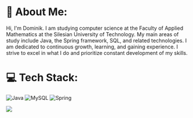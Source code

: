 # 💫 About Me:
Hi, I'm Dominik. I am studying computer science at the Faculty of Applied Mathematics at the Silesian University of Technology. My main areas of study include Java, the Spring framework, SQL, and related technologies. I am dedicated to continuous growth, learning, and gaining experience. I strive to excel in what I do and prioritize constant development of my skills.


# 💻 Tech Stack:
![Java](https://img.shields.io/badge/java-%23ED8B00.svg?style=for-the-badge&logo=java&logoColor=white) ![MySQL](https://img.shields.io/badge/mysql-%2300f.svg?style=for-the-badge&logo=mysql&logoColor=white) ![Spring](https://img.shields.io/badge/spring-%236DB33F.svg?style=for-the-badge&logo=spring&logoColor=white)

[![](https://visitcount.itsvg.in/api?id=dominik24356&icon=0&color=0)](https://visitcount.itsvg.in)

<!-- Proudly created with GPRM ( https://gprm.itsvg.in ) -->
